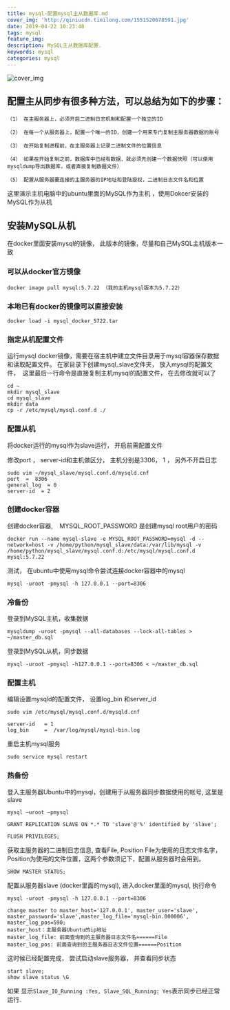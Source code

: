 ```yaml
---
title: mysql-配置mysql主从数据库.md
cover_img: 'http://qiniucdn.timilong.com/1551520678591.jpg'
date: 2019-04-22 10:23:48
tags: mysql
feature_img:
description: MySQL主从数据库配置.
keywords: mysql
categories: mysql
---
```


![cover_img](http://qiniucdn.timilong.com/1551520678591.jpg)


## 配置主从同步有很多种方法，可以总结为如下的步骤：
```
（1） 在主服务器上，必须开启二进制日志机制和配置一个独立的ID

（2） 在每一个从服务器上，配置一个唯一的ID，创建一个用来专门复制主服务器数据的账号

（3） 在开始复制进程前，在主服务器上记录二进制文件的位置信息

（4） 如果在开始复制之前，数据库中已经有数据，就必须先创建一个数据快照（可以使用mysqldump导出数据库，或者直接复制数据文件）

（5） 配置从服务器要连接的主服务器的IP地址和登陆授权，二进制日志文件名和位置
```

这里演示主机电脑中的ubuntu⾥⾯的MySQL作为主机 ，使⽤Dokcer安装的MySQL作为从机

## 安装MySQL从机
在docker里面安装mysql的镜像， 此版本的镜像，尽量和⾃⼰MySQL主机版本⼀致

### 可以从docker官⽅镜像 
```
docker image pull mysql:5.7.22 （我的主机mysql版本为5.7.22）
```

### 本地已有docker的镜像可以直接安装
```
docker load -i mysql_docker_5722.tar
```

### 指定从机配置⽂件
运⾏mysql docker镜像，需要在宿主机中建⽴⽂件⽬录⽤于mysql容器保存数据和读取配置⽂件。
在家目录下创建mysql_slave文件夹， 放入mysql的配置文件， 
这里最后一行命令是直接复制主机mysql的配置文件， 在去修改就可以了
```
cd ~
mkdir mysql_slave
cd mysql_slave
mkdir data
cp -r /etc/mysql/mysql.conf.d ./
```

### 配置从机
将docker运行的mysql作为slave运行， 开启前需配置文件

修改port ， server-id和主机做区分， 主机分别是3306， 1 ， 另外不开启日志
```
sudo vim ~/mysql_slave/mysql.conf.d/mysqld.cnf
port  =  8306
general_log  = 0
server-id  = 2
```

### 创建docker容器
创建docker容器,    MYSQL_ROOT_PASSWORD 是创建mysql root用户的密码
```
docker run --name mysql-slave -e MYSQL_ROOT_PASSWORD=mysql -d --network=host -v /home/python/mysql_slave/data:/var/lib/mysql -v /home/python/mysql_slave/mysql.conf.d:/etc/mysql/mysql.conf.d mysql:5.7.22
```

测试， 在ubuntu中使用mysql命令尝试连接docker容器中的mysql
```
mysql -uroot -pmysql -h 127.0.0.1 --port=8306
```

### 冷备份
登录到MySQL主机，收集数据
```
mysqldump -uroot -pmysql --all-databases --lock-all-tables > ~/master_db.sql
```

登录到MySQL从机，同步数据 
```
mysql -uroot -pmysql -h127.0.0.1 --port=8306 < ~/master_db.sql
```

### 配置主机
编辑设置mysqld的配置文件， 设置log_bin 和server_id
```
sudo vim /etc/mysql/mysql.conf.d/mysqld.cnf
```

```
server-id   = 1
log_bin     =  /var/log/mysql/mysql-bin.log
```

重启主机mysql服务
```
sudo service mysql restart
```

### 热备份
登入主服务器Ubuntu中的mysql，创建用于从服务器同步数据使用的帐号, 这里是slave
```
mysql –uroot –pmysql
```

```
GRANT REPLICATION SLAVE ON *.* TO 'slave'@'%' identified by 'slave';
 
FLUSH PRIVILEGES;
```

获取主服务器的二进制日志信息, 查看File, Position
File为使用的日志文件名字，Position为使用的文件位置，这两个参数须记下，配置从服务器时会用到。
```
SHOW MASTER STATUS;
```

配置从服务器slave (docker里面的mysql), 进入docker里面的mysql, 执行命令
```
mysql -uroot -pmysql -h 127.0.0.1 --port=8306
```

```
change master to master_host='127.0.0.1', master_user='slave', master_password='slave',master_log_file='mysql-bin.000006', master_log_pos=590;
master_host：主服务器Ubuntu的ip地址
master_log_file: 前面查询到的主服务器日志文件名======File
master_log_pos: 前面查询到的主服务器日志文件位置======Position
```

这时候已经配置完成， 尝试启动slave服务器， 并查看同步状态
```
start slave;
show slave status \G
```

如果 显示`Slave_IO_Running :Yes, Slave_SQL_Running: Yes`表示同步已经正常运行.
